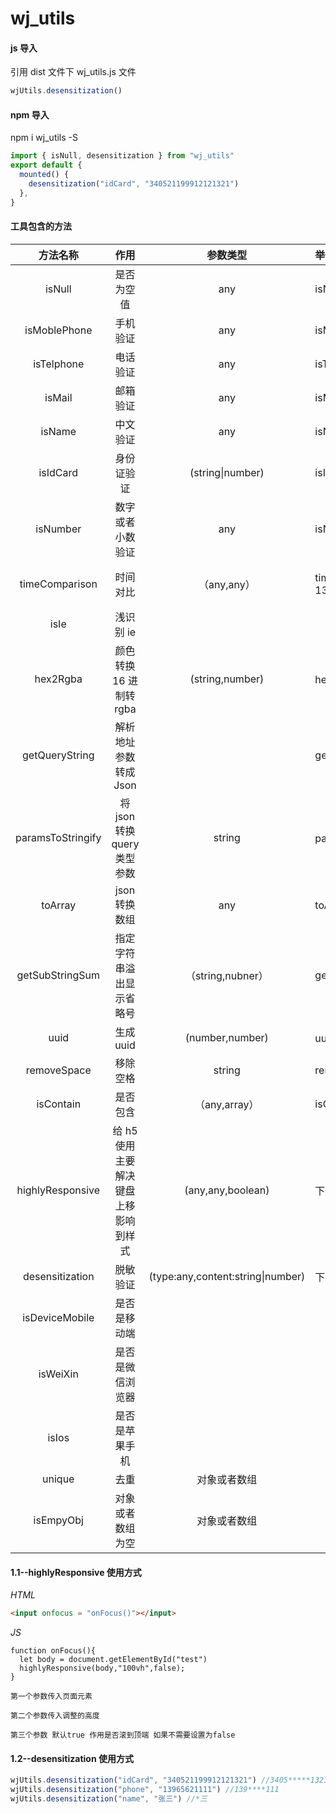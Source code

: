 # wj_utils

#### js 导入

引用 dist 文件下 wj_utils.js 文件

```javascript
wjUtils.desensitization()
```

#### npm 导入

npm i wj_utils -S

```javascript
import { isNull, desensitization } from "wj_utils"
export default {
  mounted() {
    desensitization("idCard", "340521199912121321")
  },
}
```

#### 工具包含的方法

|     方法名称      |                 作用                 |             参数类型              | 举例                                      |         可选参数         | 返回                       |
| :---------------: | :----------------------------------: | :-------------------------------: | :---------------------------------------- | :----------------------: | -------------------------- |
|      isNull       |              是否为空值              |                any                | isNull(value)                             |                          | boolean                    |
|   isMoblePhone    |               手机验证               |                any                | isMoblePhone(value)                       |                          | boolean                    |
|    isTelphone     |               电话验证               |                any                | isTelphone(value)                         |                          | boolean                    |
|      isMail       |               邮箱验证               |                any                | isMail(value)                             |                          | boolean                    |
|      isName       |               中文验证               |                any                | isName(value)                             |                          | boolean                    |
|     isIdCard      |              身份证验证              |         (string\|number)          | isIdCard(value)                           |                          | boolean                    |
|     isNumber      |           数字或者小数验证           |                any                | isNumber(value)                           |                          | boolean                    |
|  timeComparison   |               时间对比               |            （any,any）            | timeComparison("2020-02-13","2020-02-12") |                          | boolean（true:第一个值大） |
|       isIe        |              浅识别 ie               |                                   |                                           |                          |                            |
|     hex2Rgba      |       颜色转换 16 进制转 rgba        |          (string,number)          | hex2Rgba(16 进制颜色,透明度)              |                          | rgba(0,0,0,1)              |
|  getQueryString   |        解析地址参数转成 Json         |                                   | getQueryString()                          |                          | object                     |
| paramsToStringify |     将 json 转换 query 类型参数      |              string               | paramsToStringify(对象)                   |                          | string                     |
|      toArray      |            json 转换数组             |                any                | toArray("1,22,3")                         |                          | [1,2,3]                    |
|  getSubStringSum  |       指定字符串溢出显示省略号       |         （string,nubner）         | getSubStringSum(“123154”,5)               |                          | 1231...                    |
|       uuid        |              生成 uuid               |          (number,number)          | uuid(长度,进制数)                         |                          | string                     |
|    removeSpace    |               移除空格               |              string               | removeSpace(" test ")                     |                          | test/string                |
|     isContain     |               是否包含               |           （any,array）           | isContain(a,["a","b"])                    |                          | boolean                    |
| highlyResponsive  | 给 h5 使用主要解决键盘上移影响到样式 |         (any,any,boolean)         | 下面所示（1.1）                           |                          |                            |
|  desensitization  |               脱敏验证               | (type:any,content:string\|number) | 下面所示（1.2）                           | type:idCard\|phone\|name | string                     |
|  isDeviceMobile   |             是否是移动端             |                                   |                                           |                          | boolean                    |
|     isWeiXin      |           是否是微信浏览器           |                                   |                                           |                          | boolean                    |
|       isIos       |            是否是苹果手机            |                                   |                                           |                          | boolean                    |
|      unique       |                 去重                 |           对象或者数组            |                                           |                          | 数组                       |
|     isEmpyObj     |           对象或者数组为空           |           对象或者数组            |                                           |                          | boolean                    |



#### 1.1--highlyResponsive 使用方式

_HTML_

```html
<input onfocus = "onFocus()"></input>
```

_JS_

```
function onFocus(){
  let body = document.getElementById("test")
  highlyResponsive(body,"100vh",false);
}
```

`第一个参数传入页面元素`

`第二个参数传入调整的高度`

`第三个参数 默认true 作用是否滚到顶端 如果不需要设置为false`

#### 1.2--desensitization 使用方式

```javascript
wjUtils.desensitization("idCard", "340521199912121321") //3405*****1321
wjUtils.desensitization("phone", "13965621111") //139****111
wjUtils.desensitization("name", "张三") //*三
```
